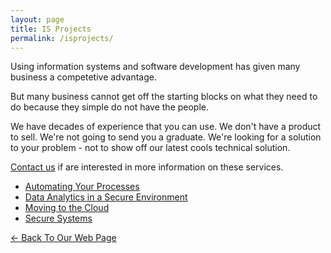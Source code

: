 ```yaml
---
layout: page
title: IS Projects
permalink: /isprojects/
---
```


Using information systems and software development has given many business a competetive advantage.

But many business cannot get off the starting blocks on what they need to do because they simple do not have the people.

We have decades of experience that you can use. We don't have a product to sell. We're not going to send you a graduate. We're looking for a solution to your problem - not to show off our latest cools technical solution.

[Contact us](../contact/) if are interested in more information on these services.

* [Automating Your Processes](..//services/automating)
* [Data Analytics in a Secure Environment](../services/dataAnalytics)
* [Moving to the Cloud](../services/cloud)
* [Secure Systems](../services/securesystems)

[<- Back To Our Web Page](../.)
